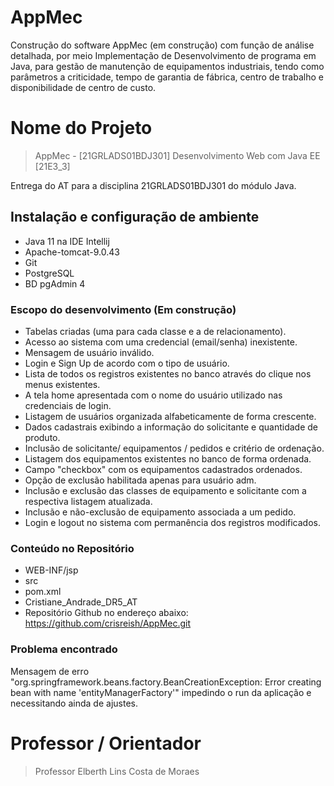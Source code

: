 
# AppMec
Construção do software AppMec (em construção) com função de análise detalhada, por meio Implementação de Desenvolvimento de programa em Java, para gestão de manutenção de equipamentos industriais, tendo como parâmetros a criticidade, tempo de garantia de fábrica, centro de trabalho e disponibilidade de centro de custo.

# Nome do Projeto
> AppMec - [21GRLADS01BDJ301] Desenvolvimento Web com Java EE [21E3_3]

Entrega do AT para a disciplina 21GRLADS01BDJ301 do módulo Java. 

## Instalação e configuração de ambiente

* Java 11 na IDE Intellij
* Apache-tomcat-9.0.43
* Git
* PostgreSQL
* BD pgAdmin 4

### Escopo do desenvolvimento (Em construção)

* Tabelas criadas (uma para cada classe e a de relacionamento).
* Acesso ao sistema com uma credencial (email/senha) inexistente.
* Mensagem de usuário inválido.
* Login e Sign Up de acordo com o tipo de usuário.
* Lista de todos os registros existentes no banco através do clique nos menus existentes.
* A tela home apresentada com o nome do usuário utilizado nas credenciais de login.
* Listagem de usuários organizada alfabeticamente de forma crescente.
* Dados cadastrais exibindo a informação do solicitante e quantidade de produto.
* Inclusão de solicitante/ equipamentos / pedidos e critério de ordenação.
* Listagem dos equipamentos existentes no banco de forma ordenada.
* Campo "checkbox" com os equipamentos cadastrados ordenados.
* Opção de exclusão habilitada apenas para usuário adm.
* Inclusão e exclusão das classes de equipamento e solicitante com a respectiva listagem atualizada.
* Inclusão e não-exclusão de equipamento associada a um pedido.
* Login e 
logout no sistema com permanência dos registros modificados.

### Conteúdo no Repositório

* WEB-INF/jsp
* src
* pom.xml
* Cristiane_Andrade_DR5_AT
* Repositório Github no endereço abaixo:  https://github.com/crisreish/AppMec.git

### Problema encontrado
Mensagem de erro "org.springframework.beans.factory.BeanCreationException: Error creating bean with name 'entityManagerFactory'" impedindo o run da aplicação e necessitando ainda de ajustes.

# Professor / Orientador
> Professor Elberth Lins Costa de Moraes


